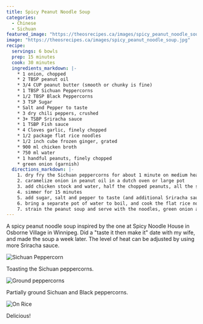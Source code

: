 ```yaml
---
title: Spicy Peanut Noodle Soup
categories:
  - Chinese
  - Sichuan
featured_image: "https://theosrecipes.ca/images/spicy_peanut_noodle_soup.jpg"
image: "https://theosrecipes.ca/images/spicy_peanut_noodle_soup.jpg"
recipe:
  servings: 6 bowls
  prep: 15 minutes
  cook: 30 minutes
  ingredients_markdown: |-
    * 1 onion, chopped
    * 2 TBSP peanut oil
    * 3/4 CUP peanut butter (smooth or chunky is fine)
    * 1 TBSP Sichuan Peppercorns
    * 1/2 TBSP Black Peppercorns
    * 3 TSP Sugar
    * Salt and Pepper to taste
    * 3 dry chili peppers, crushed
    * 3+ TSBP Sriracha sauce
    * 1 TSBP Fish sauce
    * 4 Cloves garlic, finely chopped
    * 1/2 package flat rice noodles
    * 1/2 inch cube frozen ginger, grated
    * 900 ml chicken broth
    * 750 ml water
    * 1 handful peanuts, finely chopped
    * green onion (garnish)
  directions_markdown: |-
    1. dry fry the Sichuan peppercorns for about 1 minute on medium heat, and finely grind them
    2. caramelize onion in peanut oil in a dutch oven or large pot
    3. add chicken stock and water, half the chopped peanuts, all the spices, garlic, grated ginger, peppers, Sriracha sauce, fish sauce and the peanut butter and bring to a boil
    4. simmer for 15 minutes
    5. add sugar, salt and pepper to taste (and additional Sriracha sauce to taste)
    6. bring a separate pot of water to boil, and cook the flat rice noodles as per packet instructions -- don't forget to run them under cool water after
    7. strain the peanut soup and serve with the noodles, green onion and peanut to garnish
---
```

A spicy peanut noodle soup inspired by the one at Spicy Noodle House in Osborne Village in Winnipeg. Did a "taste it then make it" date with my wife, and made the soup a week later. The level of heat can be adjusted by using more Sriracha sauce.

![Sichuan Peppercorn](/images/toasting_sichuan_peppercorns.jpg)

Toasting the Sichuan peppercorns.

![Ground peppercorns](/images/ground_sichuan_peppercorns.jpg)

Partially ground Sichuan and Black peppercorns.

![On Rice](/images/spicy_peanut_noodle_soup.jpg)

Delicious!
